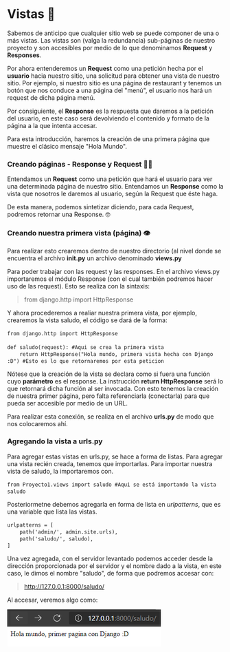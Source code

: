 # Vistas 👀
Sabemos de anticipo que cualquier sitio web se puede componer de una o más vistas. Las vistas son (valga la redundancia)
sub-páginas de nuestro proyecto y son accesibles por medio de lo que denominamos **Request** y **Responses**. 

Por ahora entenderemos un **Request** como una petición hecha por el **usuario** hacia nuestro sitio, una solicitud para
obtener una vista de nuestro sitio. Por ejemplo, si nuestro sitio es una página de restaurant y tenemos un botón que nos
conduce a una página del "menú", el usuario nos hará un request de dicha página menú.

Por consiguiente, el **Response** es la respuesta que daremos a la petición del usuario, en este caso será devolviendo
el contenido y formato de la página a la que intenta accesar. 

Para esta introducción, haremos la creación de una primera página que muestre el clásico mensaje "Hola Mundo".

### Creando páginas - Response y Request 🐱‍🐉

Entendamos un **Request** como una petición que hará el usuario para ver una determinada página de nuestro sitio.
Entendamos un **Response** como la vista que nosotros le daremos al usuario, según la Request que éste haga.

De esta manera, podemos sintetizar diciendo, para cada Request, podremos retornar una Response. 🤓

### Creando nuestra primera vista (página) 👁

Para realizar esto crearemos dentro de nuestro directorio (al nivel donde se encuentra el archivo **__init__.py** un archivo
denominado **views.py**

Para poder trabajar con las request y las responses. En el archivo views.py importaremos el módulo Response (con el cual también
podremos hacer uso de las request). Esto se realiza con la sintaxis:

> from django.http import HttpResponse

Y ahora procederemos a realiar nuestra primera vista, por ejemplo, crearemos la vista saludo, el código se dará de la forma:

    from django.http import HttpResponse
  
    def saludo(request): #Aqui se crea la primera vista
        return HttpResponse("Hola mundo, primera vista hecha con Django :D") #Esto es lo que retornaremos por esta peticion
 
Nótese que la creación de la vista se declara como si fuera una función cuyo **parámetro** es el response. La instrucción
**return HttpResponse** será lo que retornará dicha función al ser invocada. Con esto tenemos la creación de nuestra primer
página, pero falta referenciarla (conectarla) para que pueda ser accesible por medio de un URL.

Para realizar esta conexión, se realiza en el archivo **urls.py** de modo que nos colocaremos ahí.

### Agregando la vista a urls.py

Para agregar estas vistas en urls.py, se hace a forma de listas. Para agregar una vista recién creada, tenemos que importarlas.
Para importar nuestra vista de saludo, la importaremos con.

    from Proyecto1.views import saludo #Aqui se está importando la vista saludo
  
Posteriormetne debemos agregarla en forma de lista en *urlpatterns*, que es una variable que lista las vistas. 

    urlpatterns = [
        path('admin/', admin.site.urls),
        path('saludo/', saludo),
    ]

Una vez agregada, con el servidor levantado podemos acceder desde la dirección proporcionada por el servidor y el nombre dado
a la vista, en este caso, le dimos el nombre "saludo", de forma que podremos accesar con:

> http://127.0.0.1:8000/saludo/

Al accesar, veremos algo como: 

![Primera Página con Django](/img/capturaPrimeraVista.PNG)


